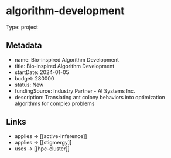 # algorithm-development

Type: project

## Metadata

- name: Bio-inspired Algorithm Development
- title: Bio-inspired Algorithm Development
- startDate: 2024-01-05
- budget: 280000
- status: New
- fundingSource: Industry Partner - AI Systems Inc.
- description: Translating ant colony behaviors into optimization algorithms for complex problems

## Links

- applies -> [[active-inference]]
- applies -> [[stigmergy]]
- uses -> [[hpc-cluster]]
